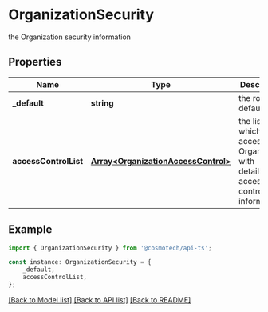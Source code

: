 # OrganizationSecurity

the Organization security information

## Properties

Name | Type | Description | Notes
------------ | ------------- | ------------- | -------------
**_default** | **string** | the role by default | [default to undefined]
**accessControlList** | [**Array&lt;OrganizationAccessControl&gt;**](OrganizationAccessControl.md) | the list which can access this Organization with detailed access control information | [default to undefined]

## Example

```typescript
import { OrganizationSecurity } from '@cosmotech/api-ts';

const instance: OrganizationSecurity = {
    _default,
    accessControlList,
};
```

[[Back to Model list]](../README.md#documentation-for-models) [[Back to API list]](../README.md#documentation-for-api-endpoints) [[Back to README]](../README.md)
